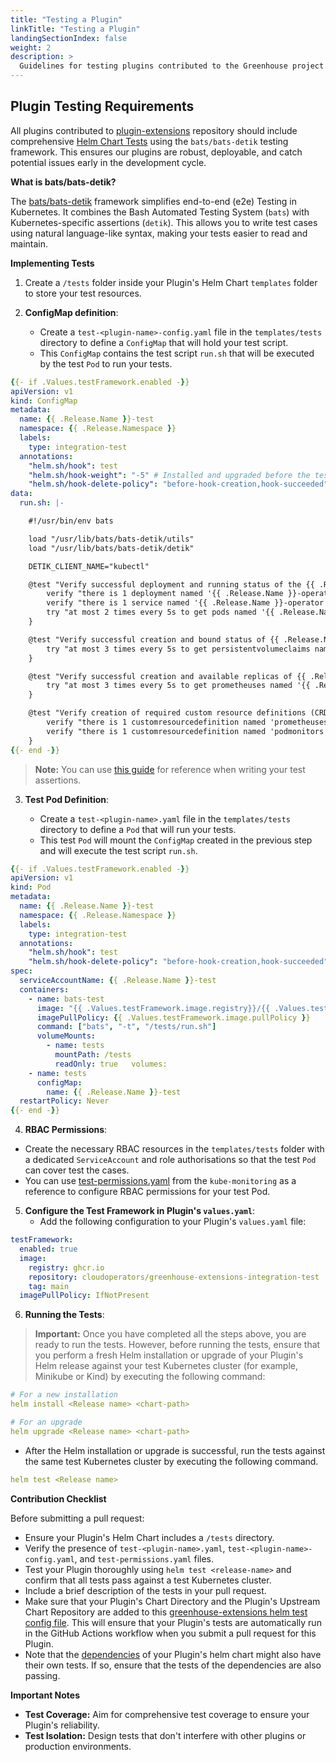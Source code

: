 ```yaml
---
title: "Testing a Plugin"
linkTitle: "Testing a Plugin"
landingSectionIndex: false
weight: 2
description: >
  Guidelines for testing plugins contributed to the Greenhouse project.
---
```


## Plugin Testing Requirements

All plugins contributed to [plugin-extensions](https://github.com/cloudoperators/greenhouse-extensions) repository should include comprehensive [Helm Chart Tests](https://helm.sh/docs/topics/chart_tests/) using the `bats/bats-detik` testing framework. This ensures our plugins are robust, deployable, and catch potential issues early in the development cycle.

**What is bats/bats-detik?**

The [bats/bats-detik](https://github.com/bats-core/bats-detik) framework simplifies end-to-end (e2e) Testing in Kubernetes. It combines the Bash Automated Testing System (`bats`) with Kubernetes-specific assertions (`detik`). This allows you to write test cases using natural language-like syntax, making your tests easier to read and maintain.

**Implementing Tests**

1. Create a `/tests` folder inside your Plugin's Helm Chart `templates` folder to store your test resources.

2. **ConfigMap definition**:

   - Create a `test-<plugin-name>-config.yaml` file in the `templates/tests` directory to define a `ConfigMap` that will hold your test script.
   - This `ConfigMap` contains the test script `run.sh` that will be executed by the test `Pod` to run your tests.

```yaml
{{- if .Values.testFramework.enabled -}}
apiVersion: v1
kind: ConfigMap
metadata:
  name: {{ .Release.Name }}-test
  namespace: {{ .Release.Namespace }}
  labels:
    type: integration-test
  annotations:
    "helm.sh/hook": test
    "helm.sh/hook-weight": "-5" # Installed and upgraded before the test pod
    "helm.sh/hook-delete-policy": "before-hook-creation,hook-succeeded"
data:
  run.sh: |-

    #!/usr/bin/env bats

    load "/usr/lib/bats/bats-detik/utils"
    load "/usr/lib/bats/bats-detik/detik"

    DETIK_CLIENT_NAME="kubectl"

    @test "Verify successful deployment and running status of the {{ .Release.Name }}-operator pod" {
        verify "there is 1 deployment named '{{ .Release.Name }}-operator'"
        verify "there is 1 service named '{{ .Release.Name }}-operator'"
        try "at most 2 times every 5s to get pods named '{{ .Release.Name }}-operator' and verify that '.status.phase' is 'running'"
    }

    @test "Verify successful creation and bound status of {{ .Release.Name }} persistent volume claims" {
        try "at most 3 times every 5s to get persistentvolumeclaims named '{{ .Release.Name }}.*' and verify that '.status.phase' is 'Bound'"
    }

    @test "Verify successful creation and available replicas of {{ .Release.Name }} Prometheus resource" {
        try "at most 3 times every 5s to get prometheuses named '{{ .Release.Name }}' and verify that '.status.availableReplicas' is more than '0'"
    }

    @test "Verify creation of required custom resource definitions (CRDs) for {{ .Release.Name }}" {
        verify "there is 1 customresourcedefinition named 'prometheuses'"
        verify "there is 1 customresourcedefinition named 'podmonitors'"
    }
{{- end -}}
```

> **Note:** You can use [this guide](https://github.com/bats-core/bats-detik/blob/master/examples/bats/test_kubectl_and_oc.sh) for reference when writing your test assertions.

3. **Test Pod Definition**:

   - Create a `test-<plugin-name>.yaml` file in the `templates/tests` directory to define a `Pod` that will run your tests.
   - This test `Pod` will mount the `ConfigMap` created in the previous step and will execute the test script `run.sh`.

```yaml
{{- if .Values.testFramework.enabled -}}
apiVersion: v1
kind: Pod
metadata:
  name: {{ .Release.Name }}-test
  namespace: {{ .Release.Namespace }}
  labels:
    type: integration-test
  annotations:
    "helm.sh/hook": test
    "helm.sh/hook-delete-policy": "before-hook-creation,hook-succeeded"
spec:
  serviceAccountName: {{ .Release.Name }}-test
  containers:
    - name: bats-test
      image: "{{ .Values.testFramework.image.registry}}/{{ .Values.testFramework.image.repository}}:{{ .Values.testFramework.image.tag }}"
      imagePullPolicy: {{ .Values.testFramework.image.pullPolicy }}
      command: ["bats", "-t", "/tests/run.sh"]
      volumeMounts:
        - name: tests
          mountPath: /tests
          readOnly: true   volumes:
    - name: tests
      configMap:
        name: {{ .Release.Name }}-test
  restartPolicy: Never
{{- end -}}
```

4. **RBAC Permissions**:

- Create the necessary RBAC resources in the `templates/tests` folder with a dedicated `ServiceAccount` and role authorisations so that the test `Pod` can cover test the cases.
- You can use [test-permissions.yaml](https://github.com/cloudoperators/greenhouse-extensions/blob/main/kube-monitoring/charts/templates/tests/test-permissions.yaml) from the `kube-monitoring` as a reference to configure RBAC permissions for your test Pod.

5. **Configure the Test Framework in Plugin's `values.yaml`**:
   - Add the following configuration to your Plugin's `values.yaml` file:

```yaml
testFramework:
  enabled: true
  image:
    registry: ghcr.io
    repository: cloudoperators/greenhouse-extensions-integration-test
    tag: main
  imagePullPolicy: IfNotPresent
```

6. **Running the Tests**:

> **Important:** Once you have completed all the steps above, you are ready to run the tests. However, before running the tests, ensure that you perform a fresh Helm installation or upgrade of your Plugin's Helm release against your test Kubernetes cluster (for example, Minikube or Kind) by executing the following command:

```yaml
# For a new installation
helm install <Release name> <chart-path>

# For an upgrade
helm upgrade <Release name> <chart-path>
```

- After the Helm installation or upgrade is successful, run the tests against the same test Kubernetes cluster by executing the following command.

```yaml
helm test <Release name>
```

**Contribution Checklist**

Before submitting a pull request:

- Ensure your Plugin's Helm Chart includes a `/tests` directory.
- Verify the presence of `test-<plugin-name>.yaml`, `test-<plugin-name>-config.yaml`, and `test-permissions.yaml` files.
- Test your Plugin thoroughly using `helm test <release-name>` and confirm that all tests pass against a test Kubernetes cluster.
- Include a brief description of the tests in your pull request.
- Make sure that your Plugin's Chart Directory and the Plugin's Upstream Chart Repository are added to this [greenhouse-extensions helm test config file](https://github.com/cloudoperators/greenhouse-extensions/blob/main/.github/configs/helm-test.yaml). This will ensure that your Plugin's tests are automatically run in the GitHub Actions workflow when you submit a pull request for this Plugin.
- Note that the [dependencies](https://helm.sh/docs/helm/helm_dependency/) of your Plugin's helm chart might also have their own tests. If so, ensure that the tests of the dependencies are also passing.

**Important Notes**

- **Test Coverage:** Aim for comprehensive test coverage to ensure your Plugin's reliability.
- **Test Isolation:** Design tests that don't interfere with other plugins or production environments.
